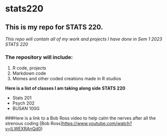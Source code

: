 # stats220
## This is my repo for STATS 220.

*This repo will contain all of my work and projects I have done in Sem 1 2023 STATS 220*

### The repository will include:
1. R code, projects
2. Markdown code
3. Memes and other coded creations made in R studios

**Here is a list of classes I am taking along side STATS 220**
* Stats 201
* Psych 202
* BUSAN 100G

###Here is a link to a Bob Ross video to help calm the nerves after all the strenous coding 
[Bob Ross]https://www.youtube.com/watch?v=lLWEXRAnQd0)


